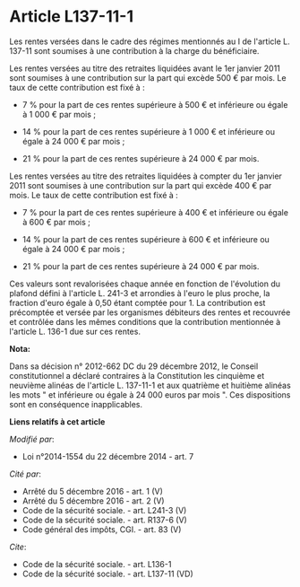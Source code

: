 # Article L137-11-1

Les rentes versées dans le cadre des régimes mentionnés au I de l'article L. 137-11 sont soumises à une contribution à la
charge du bénéficiaire. 

Les rentes versées au titre des retraites liquidées avant le 1er janvier 2011 sont soumises à une contribution sur la part
qui excède 500 € par mois. Le taux de cette contribution est fixé à : 

- 7 % pour la part de ces rentes supérieure à 500 € et inférieure ou égale à 1 000 € par mois ;

- 14 % pour la part de ces rentes supérieure à 1 000 € et inférieure ou égale à 24 000 € par mois ;

- 21 % pour la part de ces rentes supérieure à 24 000 € par mois. 

Les rentes versées au titre des retraites liquidées à compter du 1er janvier 2011 sont soumises à une contribution sur la
part qui excède 400 € par mois. Le taux de cette contribution est fixé à :

- 7 % pour la part de ces rentes supérieure à 400 € et inférieure ou égale à 600 € par mois ;

- 14 % pour la part de ces rentes supérieure à 600 € et inférieure ou égale à 24 000 € par mois ;

- 21 % pour la part de ces rentes supérieure à 24 000 € par mois.

Ces valeurs sont revalorisées chaque année en fonction de l'évolution du plafond défini à l'article L. 241-3 et arrondies à
l'euro le plus proche, la fraction d'euro égale à 0,50 étant comptée pour 1. La contribution est précomptée et versée par les
organismes débiteurs des rentes et recouvrée et contrôlée dans les mêmes conditions que la contribution mentionnée à
l'article L. 136-1 due sur ces rentes.

**Nota:**

Dans sa décision n° 2012-662 DC du 29 décembre 2012, le Conseil constitutionnel a déclaré contraires à la Constitution les
cinquième et neuvième alinéas de l'article L. 137-11-1 et aux quatrième et huitième alinéas les mots " et inférieure ou égale
à 24 000 euros par mois ". Ces dispositions sont en conséquence inapplicables.

**Liens relatifs à cet article**

_Modifié par_:

  - Loi n°2014-1554 du 22 décembre 2014 - art. 7

_Cité par_:

  - Arrêté du 5 décembre 2016 - art. 1 (V)
  - Arrêté du 5 décembre 2016 - art. 2 (V)
  - Code de la sécurité sociale. - art. L241-3 (V)
  - Code de la sécurité sociale. - art. R137-6 (V)
  - Code général des impôts, CGI. - art. 83 (V)

_Cite_:

  - Code de la sécurité sociale. - art. L136-1
  - Code de la sécurité sociale. - art. L137-11 (VD)
